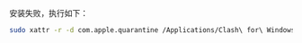 安装失败，执行如下：

```bash
sudo xattr -r -d com.apple.quarantine /Applications/Clash\ for\ Windows.app
```
